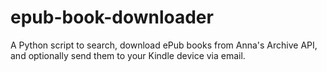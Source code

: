 # epub-book-downloader
A Python script to search, download ePub books from Anna's Archive API, and optionally send them to your Kindle device via email.
